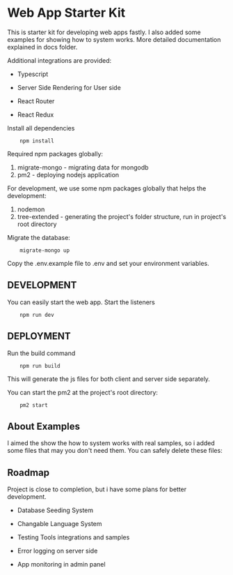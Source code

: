 # Web App Starter Kit

This is starter kit for developing web apps fastly. I also added some examples for showing how to system works. More detailed documentation explained in docs folder.

Additional integrations are provided:

* Typescript

* Server Side Rendering for User side

* React Router

* React Redux

Install all dependencies

```shellscript
    npm install  
```

Required npm packages globally:

1. migrate-mongo - migrating data for mongodb
2. pm2 - deploying nodejs application

For development, we use some npm packages globally that helps the development:

1. nodemon
2. tree-extended - generating the project's folder structure, run in project's root directory

Migrate the database:

```shellscript
    migrate-mongo up
```

Copy the .env.example file to .env and set your environment variables.

## DEVELOPMENT

You can easily start the web app. Start the listeners

```shellscript
    npm run dev  
```

## DEPLOYMENT

Run the build command

```shellscript
    npm run build
```

This will generate the js files for both client and server side separately.

You can start the pm2 at the project's root directory:

```shellscript
    pm2 start
```

## About Examples

I aimed the show the how to system works with real samples, so i added some files that may you don't need them. You can safely delete these files:

## Roadmap

Project is close to completion, but i have some plans for better development.

* Database Seeding System

* Changable Language System

* Testing Tools integrations and samples

* Error logging on server side

* App monitoring in admin panel
